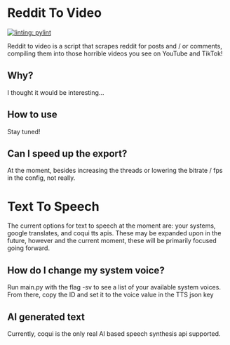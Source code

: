 
# Reddit To Video

[![linting: pylint](https://img.shields.io/badge/linting-pylint-yellowgreen)](https://github.com/pylint-dev/pylint)

Reddit to video is a script that scrapes reddit for posts and / or comments, compiling them into those horrible videos you see on YouTube and TikTok!

## Why?

I thought it would be interesting...

## How to use

Stay tuned!

## Can I speed up the export?

At the moment, besides increasing the threads or lowering the bitrate / fps in the config, not really.

# Text To Speech

The current options for text to speech at the moment are: your systems, google translates, and coqui tts apis. These may be expanded upon in the future, however and the current moment, these will be primarily focused going forward.

## How do I change my system voice?

Run main.py with the flag -sv to see a list of your available system voices. From there, copy the ID and set it to the voice value in the TTS json key

## AI generated text

Currently, coqui is the only real AI based speech synthesis api supported.
